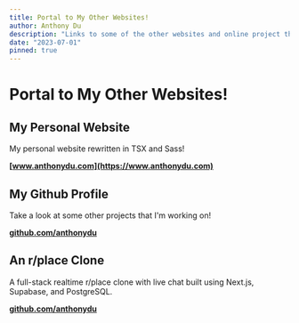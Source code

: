 ```yaml
---
title: Portal to My Other Websites!
author: Anthony Du
description: "Links to some of the other websites and online project that I've worked on."
date: "2023-07-01"
pinned: true
---
```


# Portal to My Other Websites!

## My Personal Website

My personal website rewritten in TSX and Sass!

**[www.anthonydu.com](https://www.anthonydu.com)**

## My Github Profile

Take a look at some other projects that I'm working on!

**[github.com/anthonydu](https://github.com/anthonydu)**

## An r/place Clone

A full-stack realtime r/place clone with live chat built using Next.js, Supabase, and PostgreSQL.

**[github.com/anthonydu](https://place.anthonydu.com)**
